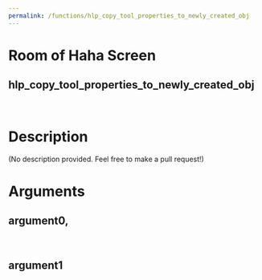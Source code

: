 ```yaml
---
permalink: /functions/hlp_copy_tool_properties_to_newly_created_obj
---
```

# Room of Haha Screen  
## hlp_copy_tool_properties_to_newly_created_obj  
&nbsp;  
# Description  
(No description provided. Feel free to make a pull request!) 
&nbsp;  
# Arguments
## argument0, 

&nbsp;  
## argument1

&nbsp;  


